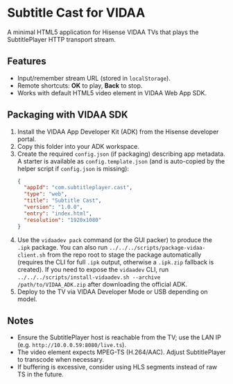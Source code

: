 # Subtitle Cast for VIDAA

A minimal HTML5 application for Hisense VIDAA TVs that plays the SubtitlePlayer HTTP transport stream.

## Features
- Input/remember stream URL (stored in `localStorage`).
- Remote shortcuts: **OK** to play, **Back** to stop.
- Works with default HTML5 video element in VIDAA Web App SDK.

## Packaging with VIDAA SDK
1. Install the VIDAA App Developer Kit (ADK) from the Hisense developer portal.
2. Copy this folder into your ADK workspace.
3. Create the required `config.json` (if packaging) describing app metadata. A starter is available as `config.template.json` (and is auto-copied by the helper script if `config.json` is missing):
   ```json
   {
     "appId": "com.subtitleplayer.cast",
     "type": "web",
     "title": "Subtitle Cast",
     "version": "1.0.0",
     "entry": "index.html",
     "resolution": "1920x1080"
   }
   ```
4. Use the `vidaadev pack` command (or the GUI packer) to produce the `.ipk` package. You can also run `../../../scripts/package-vidaa-client.sh` from the repo root to stage the package automatically (requires the CLI for full `.ipk` output, otherwise a `.ipk.zip` fallback is created). If you need to expose the `vidaadev` CLI, run `../../../scripts/install-vidaadev.sh --archive /path/to/VIDAA_ADK.zip` after downloading the official ADK.
5. Deploy to the TV via VIDAA Developer Mode or USB depending on model.

## Notes
- Ensure the SubtitlePlayer host is reachable from the TV; use the LAN IP (e.g. `http://10.0.0.59:8080/live.ts`).
- The video element expects MPEG-TS (H.264/AAC). Adjust SubtitlePlayer to transcode when necessary.
- If buffering is excessive, consider using HLS segments instead of raw TS in the future.
